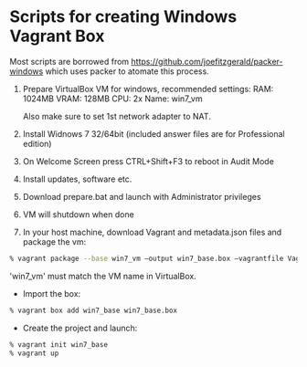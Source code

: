 Scripts for creating Windows Vagrant Box
========================================

Most scripts are borrowed from https://github.com/joefitzgerald/packer-windows
which uses packer to atomate this process.

1. Prepare VirtualBox VM for windows, recommended settings:
    RAM: 1024MB
    VRAM: 128MB
    CPU: 2x
    Name: win7_vm

    Also make sure to set 1st network adapter to NAT.

2. Install Widnows 7 32/64bit (included answer files are for Professional edition)
3. On Welcome Screen press CTRL+Shift+F3 to reboot in Audit Mode
4. Install updates, software etc.
5. Download prepare.bat and launch with Administrator privileges
6. VM will shutdown when done
7. In your host machine, download Vagrant and metadata.json files and package the vm:

```bash
% vagrant package --base win7_vm —output win7_base.box —vagrantfile Vagrantfile —include metadata.json
```

'win7_vm' must match the VM name in VirtualBox.

* Import the box:

```bash
% vagrant box add win7_base win7_base.box
```

* Create the project and launch:

```bash
% vagrant init win7_base
% vagrant up
```